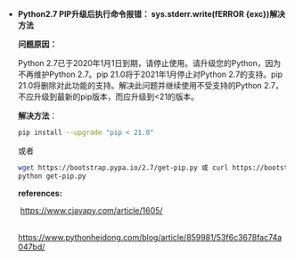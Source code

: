 - **Python2.7 PIP升级后执行命令报错： sys.stderr.write(fERROR {exc})解决方法**

  **问题原因：**

  Python 2.7已于2020年1月1日到期，请停止使用。请升级您的Python，因为不再维护Python 2.7。pip 21.0将于2021年1月停止对Python 2.7的支持。pip 21.0将删除对此功能的支持。解决此问题并继续使用不受支持的Python 2.7，不应升级到最新的pip版本，而应升级到<21的版本。

  **解决方法**：

  ```bash
  pip install --upgrade "pip < 21.0"
  ```

  或者

  ```bash
  wget https://bootstrap.pypa.io/2.7/get-pip.py 或 curl https://bootstrap.pypa.io/2.7/get-pip.py --output get-pip.py
  python get-pip.py
  ```

  **references:**

  ​	https://www.cjavapy.com/article/1605/

  ​	https://www.pythonheidong.com/blog/article/859981/53f6c3678fac74a047bd/